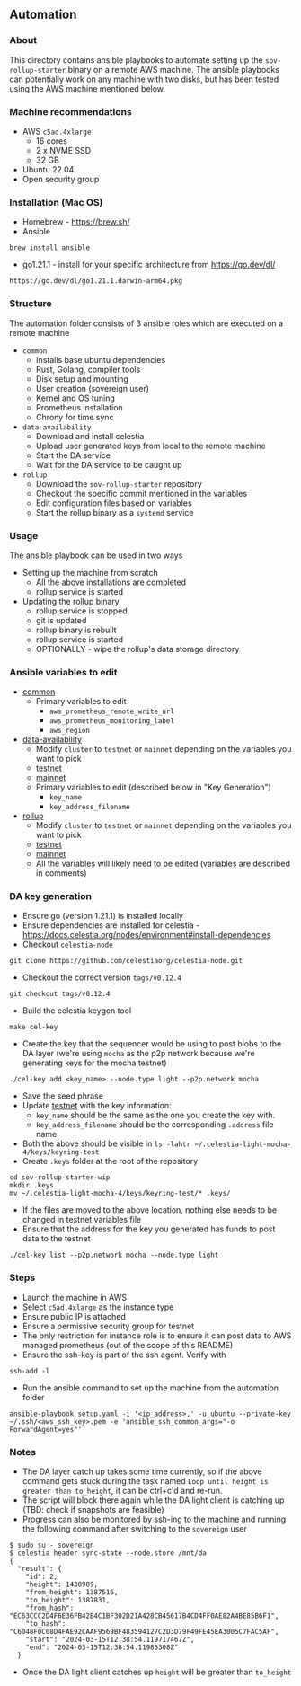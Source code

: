 ## Automation

### About
This directory contains ansible playbooks to automate setting up the `sov-rollup-starter` binary on a remote AWS machine. The ansible playbooks can potentially work on any machine with two disks, but has been tested using the AWS machine mentioned below.

### Machine recommendations
* AWS `c5ad.4xlarge`
  * 16 cores
  * 2 x NVME SSD
  * 32 GB 
* Ubuntu 22.04
* Open security group

### Installation (Mac OS)
* Homebrew - https://brew.sh/
* Ansible
```
brew install ansible
```
* go1.21.1 - install for your specific architecture from https://go.dev/dl/
```
https://go.dev/dl/go1.21.1.darwin-arm64.pkg
```

### Structure
The automation folder consists of 3 ansible roles which are executed on a remote machine
* `common`
  * Installs base ubuntu dependencies
  * Rust, Golang, compiler tools
  * Disk setup and mounting
  * User creation (sovereign user)
  * Kernel and OS tuning
  * Prometheus installation
  * Chrony for time sync
* `data-availability`
  * Download and install celestia
  * Upload user generated keys from local to the remote machine
  * Start the DA service
  * Wait for the DA service to be caught up
* `rollup`
  * Download the `sov-rollup-starter` repository
  * Checkout the specific commit mentioned in the variables
  * Edit configuration files based on variables
  * Start the rollup binary as a `systemd` service

### Usage
The ansible playbook can be used in two ways
* Setting up the machine from scratch
  * All the above installations are completed
  * rollup service is started
* Updating the rollup binary 
  * rollup service is stopped
  * git is updated
  * rollup binary is rebuilt
  * rollup service is started
  * OPTIONALLY - wipe the rollup's data storage directory

### Ansible variables to edit
* [common](roles/common/defaults/main.yaml)
  * Primary variables to edit 
    * `aws_prometheus_remote_write_url`
    * `aws_prometheus_monitoring_label`
    * `aws_region`
* [data-availability](roles/data-availability/defaults/main.yaml)
  * Modify `cluster` to `testnet` or `mainnet` depending on the variables you want to pick
  * [testnet](roles/data-availability/defaults/testnet/variables.yaml)
  * [mainnet](roles/data-availability/defaults/mainnet/variables.yaml)
  * Primary variables to edit (described below in "Key Generation")
    * `key_name`
    * `key_address_filename`
* [rollup](roles/rollup/defaults/main.yaml)
  *  Modify `cluster` to `testnet` or `mainnet` depending on the variables you want to pick
  * [testnet](roles/rollup/defaults/testnet/variables.yaml)
  * [mainnet](roles/rollup/defaults/mainnet/variables.yaml)
  * All the variables will likely need to be edited (variables are described in comments)

### DA key generation
* Ensure go (version 1.21.1) is installed locally
* Ensure dependencies are installed for celestia - https://docs.celestia.org/nodes/environment#install-dependencies
* Checkout `celestia-node`
```
git clone https://github.com/celestiaorg/celestia-node.git
```
* Checkout the correct version `tags/v0.12.4`
```
git checkout tags/v0.12.4
```
* Build the celestia keygen tool
```
make cel-key
```
* Create the key that the sequencer would be using to post blobs to the DA layer (we're using `mocha` as the p2p network because we're generating keys for the mocha testnet)
```
./cel-key add <key_name> --node.type light --p2p.network mocha
```
* Save the seed phrase
* Update [testnet](roles/data-availability/defaults/testnet/variables.yaml) with the key information:
  * `key_name` should be the same as the one you create the key with.
  * `key_address_filename` should be the corresponding `.address` file name.
* Both the above should be visible in `ls -lahtr ~/.celestia-light-mocha-4/keys/keyring-test`
* Create `.keys` folder at the root of the repository
```
cd sov-rollup-starter-wip
mkdir .keys
mv ~/.celestia-light-mocha-4/keys/keyring-test/* .keys/
```
* If the files are moved to the above location, nothing else needs to be changed in testnet variables file
* Ensure that the address for the key you generated has funds to post data to the testnet
```
./cel-key list --p2p.network mocha --node.type light
```

### Steps
* Launch the machine in AWS 
* Select `c5ad.4xlarge` as the instance type 
* Ensure public IP is attached 
* Ensure a permissive security group for testnet 
* The only restriction for instance role is to ensure it can post data to AWS managed prometheus (out of the scope of this README)
* Ensure the ssh-key is part of the ssh agent. Verify with
```
ssh-add -l
```
* Run the ansible command to set up the machine from the automation folder
```
ansible-playbook setup.yaml -i '<ip_address>,' -u ubuntu --private-key ~/.ssh/<aws_ssh_key>.pem -e 'ansible_ssh_common_args="-o ForwardAgent=yes"'
```

### Notes
* The DA layer catch up takes some time currently, so if the above command gets stuck during the task named `Loop until height is greater than to_height`, it can be ctrl+c'd and re-run.
* The script will block there again while the DA light client is catching up (TBD: check if snapshots are feasible)
* Progress can also be monitored by ssh-ing to the machine and running the following command after switching to the `sovereign` user
```
$ sudo su - sovereign
$ celestia header sync-state --node.store /mnt/da
{
  "result": {
    "id": 2,
    "height": 1430909,
    "from_height": 1387516,
    "to_height": 1387831,
    "from_hash": "EC63CCC2D4F6E36FB42B4C1BF302D21A428CB45617B4CD4FF0AE82A4BE85B6F1",
    "to_hash": "C6048F0C08D4FAE92CAAF9569BF483594127C2D3D79F49FE45EA3005C7FAC5AF",
    "start": "2024-03-15T12:38:54.119717467Z",
    "end": "2024-03-15T12:38:54.11985308Z"
  }
```
* Once the DA light client catches up `height` will be greater than `to_height`